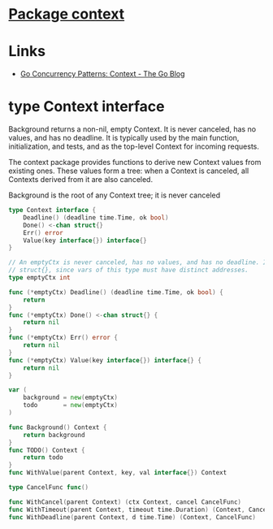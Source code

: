 # [Package context](https://golang.org/pkg/context/)

# Links

* [Go Concurrency Patterns: Context - The Go Blog](https://blog.golang.org/context)

# type Context interface

Background returns a non-nil, empty Context. It is never canceled, has no
values, and has no deadline. It is typically used by the main function,
initialization, and tests, and as the top-level Context for incoming requests. 

The context package provides functions to derive new Context values from
existing ones. These values form a tree: when a Context is canceled, all
Contexts derived from it are also canceled.

Background is the root of any Context tree; it is never canceled

```go
type Context interface {
    Deadline() (deadline time.Time, ok bool)
    Done() <-chan struct{}
    Err() error
    Value(key interface{}) interface{}
}

// An emptyCtx is never canceled, has no values, and has no deadline. It is not
// struct{}, since vars of this type must have distinct addresses.
type emptyCtx int

func (*emptyCtx) Deadline() (deadline time.Time, ok bool) {
	return
}
func (*emptyCtx) Done() <-chan struct{} {
	return nil
}
func (*emptyCtx) Err() error {
	return nil
}
func (*emptyCtx) Value(key interface{}) interface{} {
	return nil
}

var (
    background = new(emptyCtx)
    todo       = new(emptyCtx)
)

func Background() Context {
    return background
}
func TODO() Context {
    return todo
}
func WithValue(parent Context, key, val interface{}) Context 

type CancelFunc func()

func WithCancel(parent Context) (ctx Context, cancel CancelFunc)
func WithTimeout(parent Context, timeout time.Duration) (Context, CancelFunc)
func WithDeadline(parent Context, d time.Time) (Context, CancelFunc)
```





